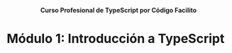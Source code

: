 <p align="center"><strong>Curso Profesional de TypeScript por Código Facilito</strong></p>

# Módulo 1: Introducción a TypeScript

